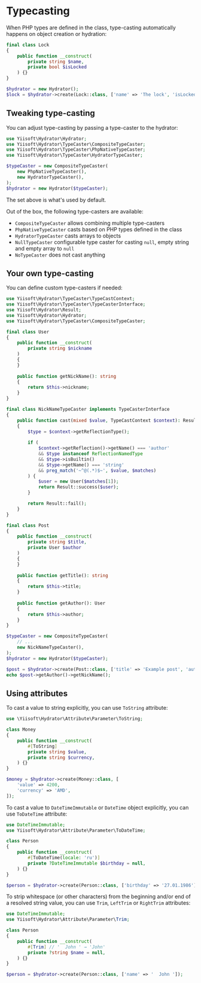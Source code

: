 # Typecasting

When PHP types are defined in the class, type-casting automatically happens on object creation or hydration:

```php
final class Lock
{
    public function __construct(
        private string $name,
        private bool $isLocked
    ) {}
}

$hydrator = new Hydrator();
$lock = $hydrator->create(Lock::class, ['name' => 'The lock', 'isLocked' => 1]);
```

## Tweaking type-casting

You can adjust type-casting by passing a type-caster to the hydrator:

```php
use Yiisoft\Hydrator\Hydrator;
use Yiisoft\Hydrator\TypeCaster\CompositeTypeCaster;
use Yiisoft\Hydrator\TypeCaster\PhpNativeTypeCaster;
use Yiisoft\Hydrator\TypeCaster\HydratorTypeCaster;

$typeCaster = new CompositeTypeCaster(
    new PhpNativeTypeCaster(),
    new HydratorTypeCaster(),
);
$hydrator = new Hydrator($typeCaster);
```

The set above is what's used by default.

Out of the box, the following type-casters are available:

- `CompositeTypeCaster` allows combining multiple type-casters
- `PhpNativeTypeCaster` casts based on PHP types defined in the class
- `HydratorTypeCaster` casts arrays to objects
- `NullTypeCaster` configurable type caster for casting `null`, empty string and empty array to `null`
- `NoTypeCaster` does not cast anything

## Your own type-casting

You can define custom type-casters if needed:

```php
use Yiisoft\Hydrator\TypeCaster\TypeCastContext;
use Yiisoft\Hydrator\TypeCaster\TypeCasterInterface;
use Yiisoft\Hydrator\Result;
use Yiisoft\Hydrator\Hydrator;
use Yiisoft\Hydrator\TypeCaster\CompositeTypeCaster;

final class User
{
    public function __construct(
        private string $nickname
    )
    {
    }
    
    public function getNickName(): string
    {
        return $this->nickname;
    }
}

final class NickNameTypeCaster implements TypeCasterInterface
{
    public function cast(mixed $value, TypeCastContext $context): Result
    {
        $type = $context->getReflectionType();
    
        if (
            $context->getReflection()->getName() === 'author'
            && $type instanceof ReflectionNamedType
            && $type->isBuiltin()
            && $type->getName() === 'string'
            && preg_match('~^@(.*)$~', $value, $matches)
        ) {            
            $user = new User($matches[1]);
            return Result::success($user);        
        }       

        return Result::fail();
    }
}

final class Post
{
    public function __construct(
        private string $title,
        private User $author
    )
    {    
    }
    
    public function getTitle(): string 
    {
        return $this->title;    
    }
    
    public function getAuthor(): User
    {
        return $this->author;
    }
}

$typeCaster = new CompositeTypeCaster(
    // ...
    new NickNameTypeCaster(),
);
$hydrator = new Hydrator($typeCaster);

$post = $hydrator->create(Post::class, ['title' => 'Example post', 'author' => '@samdark']);
echo $post->getAuthor()->getNickName();
```

## Using attributes

To cast a value to string explicitly, you can use `ToString` attribute:

```php
use \Yiisoft\Hydrator\Attribute\Parameter\ToString;

class Money
{
    public function __construct(
        #[ToString]
        private string $value,
        private string $currency,
    ) {}
}

$money = $hydrator->create(Money::class, [
    'value' => 4200,
    'currency' => 'AMD',
]);
```

To cast a value to `DateTimeImmutable` or `DateTime` object explicitly, you can use `ToDateTime` attribute:

```php
use DateTimeImmutable;
use Yiisoft\Hydrator\Attribute\Parameter\ToDateTime;

class Person
{
    public function __construct(
        #[ToDateTime(locale: 'ru')]
        private ?DateTimeImmutable $birthday = null,
    ) {}
}

$person = $hydrator->create(Person::class, ['birthday' => '27.01.1986']);
```

To strip whitespace (or other characters) from the beginning and/or end of a resolved string value, you can use `Trim`, 
`LeftTrim` or `RightTrim` attributes:

```php
use DateTimeImmutable;
use Yiisoft\Hydrator\Attribute\Parameter\Trim;

class Person
{
    public function __construct(
        #[Trim] // '  John ' → 'John'
        private ?string $name = null, 
    ) {}
}

$person = $hydrator->create(Person::class, ['name' => '  John ']);
```

